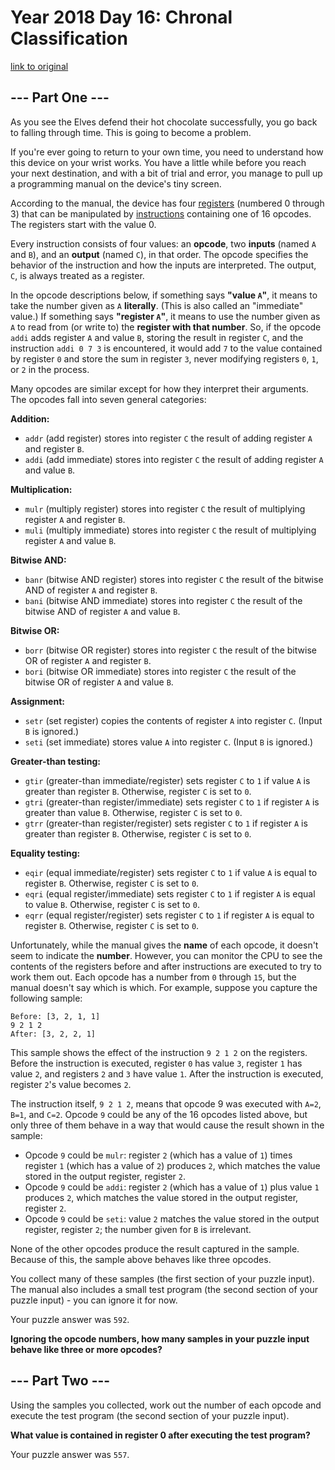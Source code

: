# Year 2018 Day 16: Chronal Classification

[link to original](https://adventofcode.com/2018/day/16)

## --- Part One ---

As you see the Elves defend their hot chocolate successfully, you go back to falling through time. This is going to become a problem.

If you're ever going to return to your own time, you need to understand how this device on your wrist works. You have a little while before you reach your next destination, and with a bit of trial and error, you manage to pull up a programming manual on the device's tiny screen.

According to the manual, the device has four [registers](https://en.wikipedia.org/wiki/Hardware_register) (numbered 0 through 3) that can be manipulated by [instructions](https://en.wikipedia.org/wiki/Instruction_set_architecture#Instructions) containing one of 16 opcodes. The registers start with the value 0.

Every instruction consists of four values: an **opcode**, two **inputs** (named `A` and `B`), and an **output** (named `C`), in that order. The opcode specifies the behavior of the instruction and how the inputs are interpreted. The output, `C`, is always treated as a register.

In the opcode descriptions below, if something says **"value `A`"**, it means to take the number given as `A` **literally**. (This is also called an "immediate" value.) If something says **"register `A`"**, it means to use the number given as `A` to read from (or write to) the **register with that number**. So, if the opcode `addi` adds register `A` and value `B`, storing the result in register `C`, and the instruction `addi 0 7 3` is encountered, it would add `7` to the value contained by register `0` and store the sum in register `3`, never modifying registers `0`, `1`, or `2` in the process.

Many opcodes are similar except for how they interpret their arguments. The opcodes fall into seven general categories:

**Addition:**

-   `addr` (add register) stores into register `C` the result of adding register `A` and register `B`.
-   `addi` (add immediate) stores into register `C` the result of adding register `A` and value `B`.

**Multiplication:**

-   `mulr` (multiply register) stores into register `C` the result of multiplying register `A` and register `B`.
-   `muli` (multiply immediate) stores into register `C` the result of multiplying register `A` and value `B`.

**Bitwise AND:**

-   `banr` (bitwise AND register) stores into register `C` the result of the bitwise AND of register `A` and register `B`.
-   `bani` (bitwise AND immediate) stores into register `C` the result of the bitwise AND of register `A` and value `B`.

**Bitwise OR:**

-   `borr` (bitwise OR register) stores into register `C` the result of the bitwise OR of register `A` and register `B`.
-   `bori` (bitwise OR immediate) stores into register `C` the result of the bitwise OR of register `A` and value `B`.

**Assignment:**

-   `setr` (set register) copies the contents of register `A` into register `C`. (Input `B` is ignored.)
-   `seti` (set immediate) stores value `A` into register `C`. (Input `B` is ignored.)

**Greater-than testing:**

-   `gtir` (greater-than immediate/register) sets register `C` to `1` if value `A` is greater than register `B`. Otherwise, register `C` is set to `0`.
-   `gtri` (greater-than register/immediate) sets register `C` to `1` if register `A` is greater than value `B`. Otherwise, register `C` is set to `0`.
-   `gtrr` (greater-than register/register) sets register `C` to `1` if register `A` is greater than register `B`. Otherwise, register `C` is set to `0`.

**Equality testing:**

-   `eqir` (equal immediate/register) sets register `C` to `1` if value `A` is equal to register `B`. Otherwise, register `C` is set to `0`.
-   `eqri` (equal register/immediate) sets register `C` to `1` if register `A` is equal to value `B`. Otherwise, register `C` is set to `0`.
-   `eqrr` (equal register/register) sets register `C` to `1` if register `A` is equal to register `B`. Otherwise, register `C` is set to `0`.

Unfortunately, while the manual gives the **name** of each opcode, it doesn't seem to indicate the **number**. However, you can monitor the CPU to see the contents of the registers before and after instructions are executed to try to work them out. Each opcode has a number from `0` through `15`, but the manual doesn't say which is which. For example, suppose you capture the following sample:

```
Before: [3, 2, 1, 1]
9 2 1 2
After: [3, 2, 2, 1]
```

This sample shows the effect of the instruction `9 2 1 2` on the registers. Before the instruction is executed, register `0` has value `3`, register `1` has value `2`, and registers `2` and `3` have value `1`. After the instruction is executed, register `2`'s value becomes `2`.

The instruction itself, `9 2 1 2`, means that opcode 9 was executed with `A=2`, `B=1`, and `C=2`. Opcode `9` could be any of the 16 opcodes listed above, but only three of them behave in a way that would cause the result shown in the sample:

-   Opcode `9` could be `mulr`: register `2` (which has a value of `1`) times register `1` (which has a value of `2`) produces `2`, which matches the value stored in the output register, register `2`.
-   Opcode `9` could be `addi`: register `2` (which has a value of `1`) plus value `1` produces `2`, which matches the value stored in the output register, register `2`.
-   Opcode `9` could be `seti`: value `2` matches the value stored in the output register, register `2`; the number given for `B` is irrelevant.

None of the other opcodes produce the result captured in the sample. Because of this, the sample above behaves like three opcodes.

You collect many of these samples (the first section of your puzzle input). The manual also includes a small test program (the second section of your puzzle input) - you can ignore it for now.

Your puzzle answer was `592`.

**Ignoring the opcode numbers, how many samples in your puzzle input behave like three or more opcodes?**

## --- Part Two ---

Using the samples you collected, work out the number of each opcode and execute the test program (the second section of your puzzle input).

**What value is contained in register 0 after executing the test program?**

Your puzzle answer was `557`.
